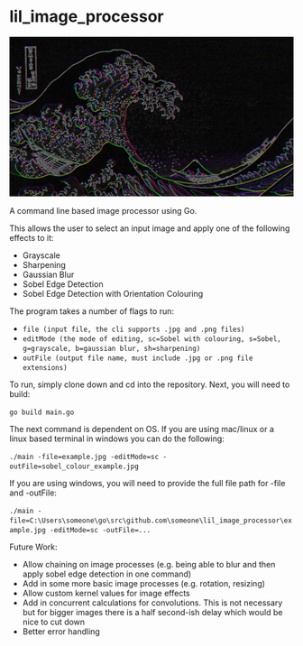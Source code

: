 # lil_image_processor

![Lil' Image Processor](https://github.com/rhodriguerrier/lil_image_processor/blob/main/img_process_examples/sobel_colour_japanese_wave.jpg?raw=true)

A command line based image processor using Go.

This allows the user to select an input image and apply one of the following effects to it:
- Grayscale
- Sharpening
- Gaussian Blur
- Sobel Edge Detection
- Sobel Edge Detection with Orientation Colouring

The program takes a number of flags to run:
- ``file (input file, the cli supports .jpg and .png files)``
- ``editMode (the mode of editing, sc=Sobel with colouring, s=Sobel, g=grayscale, b=gaussian blur, sh=sharpening)``
- ``outFile (output file name, must include .jpg or .png file extensions)``

To run, simply clone down and cd into the repository. Next, you will need to build:

``go build main.go``

The next command is dependent on OS. If you are using mac/linux or a linux based terminal in windows you can do the following:

``./main -file=example.jpg -editMode=sc -outFile=sobel_colour_example.jpg``

If you are using windows, you will need to provide the full file path for -file and -outFile:

``./main -file=C:\Users\someone\go\src\github.com\someone\lil_image_processor\example.jpg -editMode=sc -outFile=...``

Future Work:
- Allow chaining on image processes (e.g. being able to blur and then apply sobel edge detection in one command)
- Add in some more basic image processes (e.g. rotation, resizing)
- Allow custom kernel values for image effects
- Add in concurrent calculations for convolutions. This is not necessary but for bigger images there is a half second-ish delay which would be nice to cut down
- Better error handling


